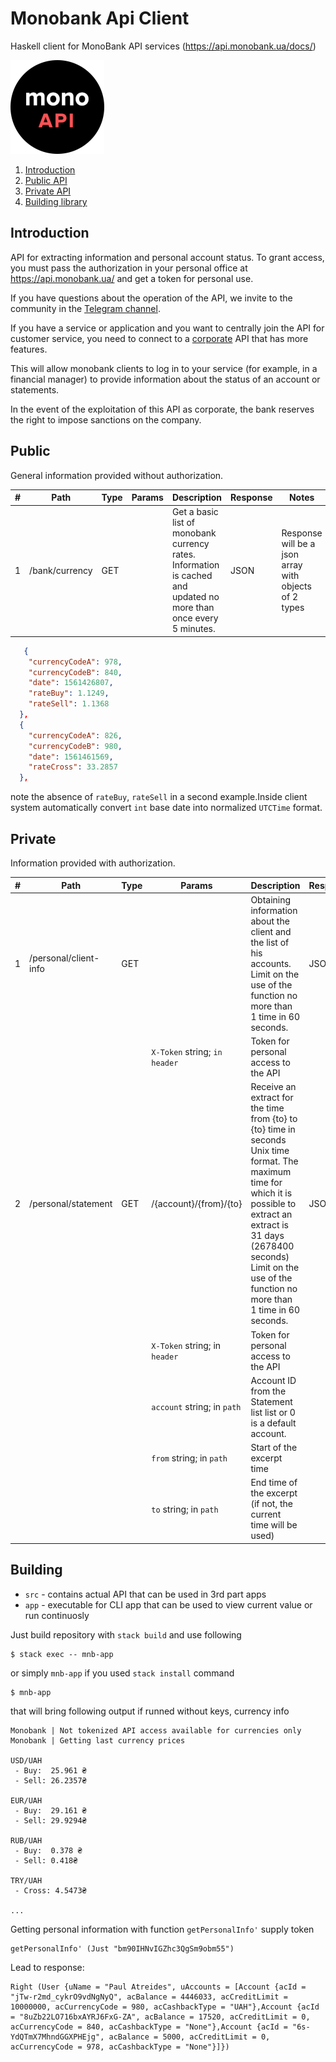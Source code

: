# Monobank Api Client

Haskell client for MonoBank API services (https://api.monobank.ua/docs/)

![Monobank Api](assets/logo.png "Monobank logo")

1. [Introduction](#introduction)
2. [Public API](#public)
3. [Private API](#private)
4. [Building library](#building)

## Introduction

API for extracting information and personal account status. To grant access, you must pass the authorization in your personal office at https://api.monobank.ua/ and get a token for personal use.

If you have questions about the operation of the API, we invite to the community in the [Telegram channel](https://t.me/joinchat/FiAEWhDf-QzTqM4wzEtffw).

If you have a service or application and you want to centrally join the API for customer service, you need to connect to a [corporate](https://api.monobank.ua/docs/corporate.html) API that has more features.

This will allow monobank clients to log in to your service (for example, in a financial manager) to provide information about the status of an account or statements.

In the event of the exploitation of this API as corporate, the bank reserves the right to impose sanctions on the company.

## Public
General information provided without authorization.

| # |Path           | Type | Params |  Description         | Response | Notes|
|---|---------------|------|--------|----------------------|----------|------|
| 1 | /bank/currency| GET  |       | Get a basic list of monobank currency rates. Information is cached and updated no more than once every 5 minutes. | JSON | Response will be a json array with objects of 2 types


```json
   {
    "currencyCodeA": 978,
    "currencyCodeB": 840,
    "date": 1561426807,
    "rateBuy": 1.1249,
    "rateSell": 1.1368
  },
  {
    "currencyCodeA": 826,
    "currencyCodeB": 980,
    "date": 1561461569,
    "rateCross": 33.2857
  },
```
note the absence of `rateBuy`, `rateSell` in a second example.Inside client system automatically convert `int` base date into normalized `UTCTime` format.


## Private
Information provided with authorization.

| # |Path                  | Type | Params                        |  Description         | Response | Notes|
|---|----------------------|------|-------------------------------| ---------------------|----------|------|
| 1 | /personal/client-info| GET  |                               | Obtaining information about the client and the list of his accounts. Limit on the use of the function no more than 1 time in 60 seconds.| JSON |
|   |                      |      | `X-Token` string; `in header` | Token for personal access to the API | |
| 2 | /personal/statement  | GET  |  /{account}/{from}/{to}       | Receive an extract for the time from {to} to {to} time in seconds Unix time format. The maximum time for which it is possible to extract an extract is 31 days (2678400 seconds) Limit on the use of the function no more than 1 time in 60 seconds. | JSON |
|   |                      |      | `X-Token` string; in `header` | Token for personal access to the API | |
|   |                      |      | `account` string; in `path`   | Account ID from the Statement list list or 0 is a default account.
|   |                      |      | `from` string; in `path`      | Start of the excerpt time
|   |                      |      | `to` string; in `path`        | End time of the excerpt (if not, the current time will be used)

## Building

- `src` - contains actual API that can be used in 3rd part apps
- `app` - executable for CLI app that can be used to view current value or run continuosly

Just build repository with `stack build` and use following

```
$ stack exec -- mnb-app
```

or simply `mnb-app` if you used `stack install` command

```
$ mnb-app
```
that will bring following output if runned without keys, currency info

```
Monobank | Not tokenized API access available for currencies only
Monobank | Getting last currency prices

USD/UAH
 - Buy:  25.961 ₴
 - Sell: 26.2357₴

EUR/UAH
 - Buy:  29.161 ₴
 - Sell: 29.9294₴

RUB/UAH
 - Buy:  0.378 ₴
 - Sell: 0.418₴

TRY/UAH
 - Cross: 4.5473₴

...

```

Getting personal information with function `getPersonalInfo'` supply token

```
getPersonalInfo' (Just "bm90IHNvIGZhc3QgSm9obm55")
```

Lead to response:
```
Right (User {uName = "Paul Atreides", uAccounts = [Account {acId = "jTw-r2md_cykrO9vdNgNyQ", acBalance = 4446033, acCreditLimit = 10000000, acCurrencyCode = 980, acCashbackType = "UAH"},Account {acId = "8uZb22LO716bxAYRJ6FxG-ZA", acBalance = 17520, acCreditLimit = 0, acCurrencyCode = 840, acCashbackType = "None"},Account {acId = "6s-YdQTmX7MhndGGXPHEjg", acBalance = 5000, acCreditLimit = 0, acCurrencyCode = 978, acCashbackType = "None"}]})
```

